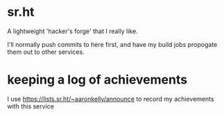 # sr.ht
A lightweight 'hacker's forge' that I really like.

I'll normally push commits to here first, and have my build jobs propogate them out to other services.

# keeping a log of achievements
I use https://lists.sr.ht/~aaronkelly/announce to record my achievements with this service